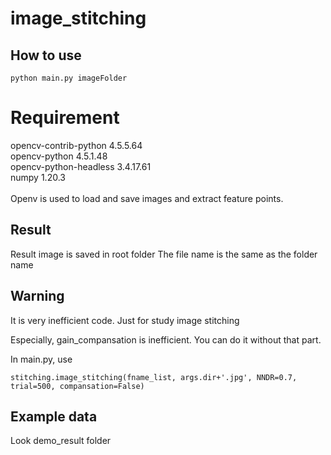 # image_stitching

## How to use

```
python main.py imageFolder
```

# Requirement

opencv-contrib-python              4.5.5.64 </br>
opencv-python                      4.5.1.48 </br>
opencv-python-headless             3.4.17.61 </br>
numpy                              1.20.3 </br>
 </br>
Openv is used to load and save images and extract feature points.

## Result

Result image is saved in root folder
The file name is the same as the folder name

## Warning

It is very inefficient code. 
Just for study image stitching

Especially, gain_compansation is inefficient.
You can do it without that part.

In main.py, use 

```
stitching.image_stitching(fname_list, args.dir+'.jpg', NNDR=0.7, trial=500, compansation=False)
```

## Example data

Look demo_result folder
